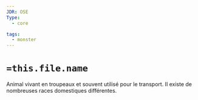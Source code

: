 ```yaml
---
JDR: OSE
Type:
  - core

tags:
  - monster
---
```

# `=this.file.name`

Animal vivant en troupeaux et souvent utilisé pour le transport. Il existe de nombreuses races domestiques différentes.
